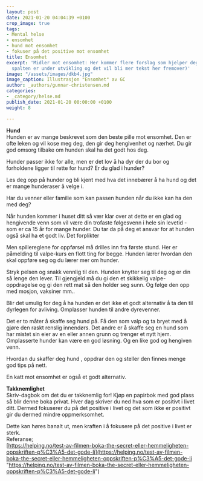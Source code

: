 ```yaml
---
layout: post
date: 2021-01-20 04:04:39 +0100
crop_image: true
tags:
- Mental helse
- ensomhet
- hund mot ensomhet
- fokuser på det positive mot ensomhet
title: Ensomhet
excerpt: 'Midler mot ensomhet: Her kommer flere forslag som hjelper deg ut av ensomheten.  (Denne
  spalten er under utvikling og det vil bli mer tekst her fremover)'
image: "/assets/images/dkb4.jpg"
image_caption: Illustrasjon "Ensomhet" av GC
author: _authors/gunnar-christensen.md
categories:
- _category/helse.md
publish_date: 2021-01-20 00:00:00 +0100
weight: 8

---
```

**Hund**  
Hunden er av mange beskrevet som den beste pille mot ensomhet. Den er ofte leken og vil kose meg deg, den gir deg hengivenhet og nærhet. Du gir god omsorg tilbake om hunden skal ha det godt hos deg.

Hunder passer ikke for alle, men er det lov å ha dyr der du bor og forholdene ligger til rette for hund? Er du glad i hunder?

Les deg opp på hunder og bli kjent med hva det innebærer å ha hund og det er mange hunderaser å velge i.

Har du venner eller familie som kan passen hunden når du ikke kan ha den med deg?

Når hunden kommer i huset ditt  så vær klar over at dette er en glad og hengivende venn som vil være din trofaste følgesvenn i hele sin levetid - som er ca  15 år for mange hunder. Du tar da på deg et ansvar for at hunden også skal ha et godt liv. Det forplikter

Men spillereglene for oppførsel må drilles inn fra første stund. Her er påmelding til valpe-kurs en flott ting for begge. Hunden lærer hvordan den skal oppføre seg og du lærer mer om hunder.

Stryk pelsen og snakk vennlig til den. Hunden knytter seg til deg og er din så lenge den lever. Til gjengjeld må du gi den et skikkelig valpe-oppdragelse og gi den rett mat så den holder seg sunn. Og følge den opp med mosjon,  vaksiner mm..

Blir det umulig for deg å ha hunden er det ikke et godt alternativ å ta den til dyrlegen for avliving. Omplasser hunden til andre dyrevenner.

Det er to måter å skaffe seg hund på. Få den som valp og ta bryet med å gjøre den raskt renslig innendørs. Det andre er å skaffe seg en hund som har mistet sin eier av en eller annen grunn og trenger et nytt hjem. Omplasserte hunder kan være en god løsning. Og en like god og hengiven venn.

Hvordan du skaffer deg hund , oppdrar den og steller den finnes menge god tips på nett.

En katt mot ensomhet er også et godt alternativ.

**Takknemlighet**  
Skriv-dagbok om det du er takknemlig for! Kjøp en papirbok med god plass så blir denne boka privat. Hver dag skriver du ned hva som er positivt i livet ditt. Dermed fokuserer du på det positive i livet og det som ikke er positivt gir du dermed mindre oppmerksomhet.

Dette kan høres banalt ut, men kraften i å fokusere på det positive i livet er sterk.  
Referanse;  
[https://helping.no/test-av-filmen-boka-the-secret-eller-hemmeligheten-oppskriften-p%C3%A5-det-gode-li](https://helping.no/test-av-filmen-boka-the-secret-eller-hemmeligheten-oppskriften-p%C3%A5-det-gode-li "https://helping.no/test-av-filmen-boka-the-secret-eller-hemmeligheten-oppskriften-p%C3%A5-det-gode-li")